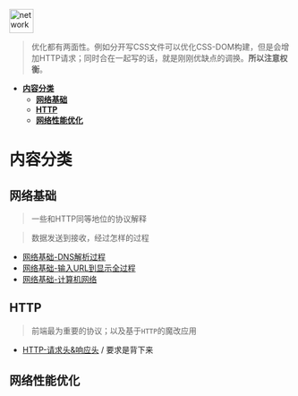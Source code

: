 <img src="https://raw.githubusercontent.com/JiangWeixian/JS-Tips/master/img/http.png" height="43px" alt="network"></img>

> 优化都有两面性。例如分开写CSS文件可以优化CSS-DOM构建，但是会增加HTTP请求；同时合在一起写的话，就是刚刚优缺点的调换。**所以注意权衡**。

<!-- TOC -->

- [**内容分类**](#内容分类)
  - [**网络基础**](#网络基础)
  - [**HTTP**](#http)
  - [**网络性能优化**](#网络性能优化)

<!-- /TOC -->

# **内容分类**

## **网络基础**

> 一些和HTTP同等地位的协议解释

> 数据发送到接收，经过怎样的过程

* [网络基础-DNS解析过程]()
* [网络基础-输入URL到显示全过程]()
* [网络基础-计算机网络]()

## **HTTP**

> 前端最为重要的协议；以及基于`HTTP`的魔改应用

* [HTTP-请求头&响应头](https://github.com/JiangWeixian/JS-Tips/blob/master/%E7%BD%91%E7%BB%9C%E5%9F%BA%E7%A1%80/HTTP-request%26response-headers.md) / 要求是背下来

## **网络性能优化**


